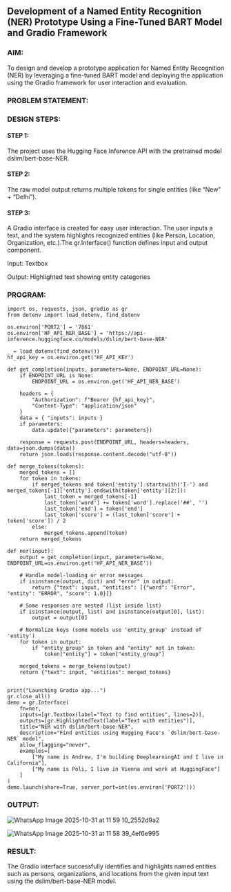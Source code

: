 ## Development of a Named Entity Recognition (NER) Prototype Using a Fine-Tuned BART Model and Gradio Framework

### AIM:
To design and develop a prototype application for Named Entity Recognition (NER) by leveraging a fine-tuned BART model and deploying the application using the Gradio framework for user interaction and evaluation.

### PROBLEM STATEMENT:

### DESIGN STEPS:

#### STEP 1:
The project uses the Hugging Face Inference API with the pretrained model dslim/bert-base-NER.

#### STEP 2:
The raw model output returns multiple tokens for single entities (like “New” + “Delhi”).

#### STEP 3:
A Gradio interface is created for easy user interaction. The user inputs a text, and the system highlights recognized entities (like Person, Location, Organization, etc.).The gr.Interface() function defines input and output component.

Input: Textbox

Output: Highlighted text showing entity categories

### PROGRAM:
```
import os, requests, json, gradio as gr
from dotenv import load_dotenv, find_dotenv

os.environ['PORT2'] = '7861'
os.environ['HF_API_NER_BASE'] = 'https://api-inference.huggingface.co/models/dslim/bert-base-NER'

_ = load_dotenv(find_dotenv())
hf_api_key = os.environ.get('HF_API_KEY')

def get_completion(inputs, parameters=None, ENDPOINT_URL=None):
    if ENDPOINT_URL is None:
        ENDPOINT_URL = os.environ.get('HF_API_NER_BASE')

    headers = {
        "Authorization": f"Bearer {hf_api_key}",
        "Content-Type": "application/json"
    }
    data = { "inputs": inputs }
    if parameters:
        data.update({"parameters": parameters})

    response = requests.post(ENDPOINT_URL, headers=headers, data=json.dumps(data))
    return json.loads(response.content.decode("utf-8"))

def merge_tokens(tokens):
    merged_tokens = []
    for token in tokens:
        if merged_tokens and token['entity'].startswith('I-') and merged_tokens[-1]['entity'].endswith(token['entity'][2:]):
            last_token = merged_tokens[-1]
            last_token['word'] += token['word'].replace('##', '')
            last_token['end'] = token['end']
            last_token['score'] = (last_token['score'] + token['score']) / 2
        else:
            merged_tokens.append(token)
    return merged_tokens

def ner(input):
    output = get_completion(input, parameters=None, ENDPOINT_URL=os.environ.get('HF_API_NER_BASE'))

    # Handle model-loading or error messages
    if isinstance(output, dict) and "error" in output:
        return {"text": input, "entities": [{"word": "Error", "entity": "ERROR", "score": 1.0}]}

    # Some responses are nested (list inside list)
    if isinstance(output, list) and isinstance(output[0], list):
        output = output[0]

    # Normalize keys (some models use 'entity_group' instead of 'entity')
    for token in output:
        if "entity_group" in token and "entity" not in token:
            token["entity"] = token["entity_group"]

    merged_tokens = merge_tokens(output)
    return {"text": input, "entities": merged_tokens}


print("Launching Gradio app...")
gr.close_all()
demo = gr.Interface(
    fn=ner,
    inputs=[gr.Textbox(label="Text to find entities", lines=2)],
    outputs=[gr.HighlightedText(label="Text with entities")],
    title="NER with dslim/bert-base-NER",
    description="Find entities using Hugging Face's `dslim/bert-base-NER` model",
    allow_flagging="never",
    examples=[
        ["My name is Andrew, I'm building DeeplearningAI and I live in California"],
        ["My name is Poli, I live in Vienna and work at HuggingFace"]
    ]
)
demo.launch(share=True, server_port=int(os.environ['PORT2']))

```

### OUTPUT:
![WhatsApp Image 2025-10-31 at 11 59 10_2552d9a2](https://github.com/user-attachments/assets/1394ab3c-0bdc-49b8-85c5-e8dbe7c4dea2)

![WhatsApp Image 2025-10-31 at 11 58 39_4ef6e995](https://github.com/user-attachments/assets/fb54425e-0955-4d8c-91fe-1b3b967e5f7f)


### RESULT:
The Gradio interface successfully identifies and highlights named entities such as persons, organizations, and locations from the given input text using the dslim/bert-base-NER model.
